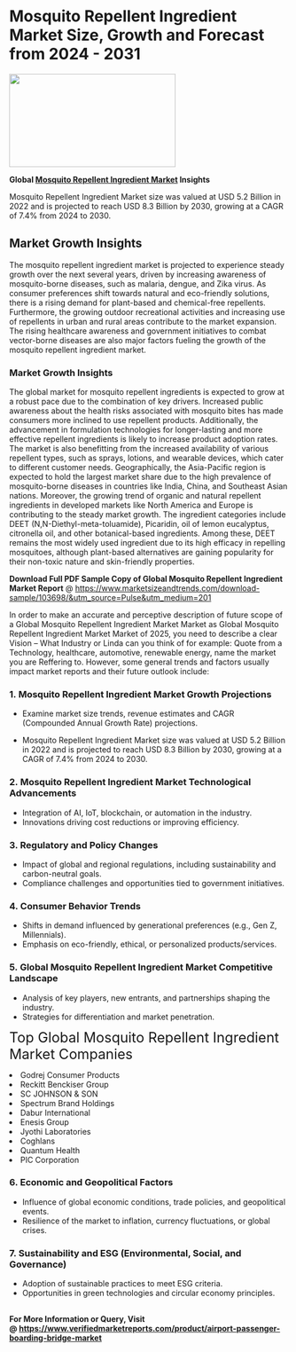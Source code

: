 <H1>Mosquito Repellent Ingredient Market Size, Growth and Forecast from 2024 - 2031</H1><img class="aligncenter size-medium wp-image-584254" src="https://thirdeyenews.in/wp-content/uploads/2024/09/Global-Market-Research-300x168.jpeg" alt="" width="300" height="168" /><p><strong>Global&nbsp;<a href="https://www.marketsizeandtrends.com/download-sample/103698/&amp;utm_source=Pulse&amp;utm_medium=201">Mosquito Repellent Ingredient Market</a> Insights</strong></p><p>Mosquito Repellent Ingredient Market size was valued at USD 5.2 Billion in 2022 and is projected to reach USD 8.3 Billion by 2030, growing at a CAGR of 7.4% from 2024 to 2030.</p><p><h2>Market Growth Insights</h2> The mosquito repellent ingredient market is projected to experience steady growth over the next several years, driven by increasing awareness of mosquito-borne diseases, such as malaria, dengue, and Zika virus. As consumer preferences shift towards natural and eco-friendly solutions, there is a rising demand for plant-based and chemical-free repellents. Furthermore, the growing outdoor recreational activities and increasing use of repellents in urban and rural areas contribute to the market expansion. The rising healthcare awareness and government initiatives to combat vector-borne diseases are also major factors fueling the growth of the mosquito repellent ingredient market.  <h3>Market Growth Insights</h3> The global market for mosquito repellent ingredients is expected to grow at a robust pace due to the combination of key drivers. Increased public awareness about the health risks associated with mosquito bites has made consumers more inclined to use repellent products. Additionally, the advancement in formulation technologies for longer-lasting and more effective repellent ingredients is likely to increase product adoption rates. The market is also benefitting from the increased availability of various repellent types, such as sprays, lotions, and wearable devices, which cater to different customer needs. Geographically, the Asia-Pacific region is expected to hold the largest market share due to the high prevalence of mosquito-borne diseases in countries like India, China, and Southeast Asian nations. Moreover, the growing trend of organic and natural repellent ingredients in developed markets like North America and Europe is contributing to the steady market growth. The ingredient categories include DEET (N,N-Diethyl-meta-toluamide), Picaridin, oil of lemon eucalyptus, citronella oil, and other botanical-based ingredients. Among these, DEET remains the most widely used ingredient due to its high efficacy in repelling mosquitoes, although plant-based alternatives are gaining popularity for their non-toxic nature and skin-friendly properties. </p><p><span class=""><strong>Download Full PDF Sample Copy of Global Mosquito Repellent Ingredient Market Report</strong> @ <a href="https://www.marketsizeandtrends.com/download-sample/103698/&amp;utm_source=Pulse&amp;utm_medium=201" target="_blank">https://www.marketsizeandtrends.com/download-sample/103698/&amp;utm_source=Pulse&amp;utm_medium=201</a></span></p><p>In order to make an accurate and perceptive description of future scope of a Global&nbsp;Mosquito Repellent Ingredient Market Market as Global&nbsp;Mosquito Repellent Ingredient Market Market of 2025, you need to describe a clear Vision &ndash; What Industry or Linda can you think of for example: Quote from a Technology, healthcare, automotive, renewable energy, name the market you are Reffering to. However, some general trends and factors usually impact market reports and their future outlook include:</p><h3>1.&nbsp;<strong>Mosquito Repellent Ingredient Market Growth Projections</strong></h3><ul><li>Examine market size trends, revenue estimates and CAGR (Compounded Annual Growth Rate) projections.</li><li><p>Mosquito Repellent Ingredient Market size was valued at USD 5.2 Billion in 2022 and is projected to reach USD 8.3 Billion by 2030, growing at a CAGR of 7.4% from 2024 to 2030.</p></li></ul><h3>2.&nbsp;<strong>Mosquito Repellent Ingredient Market Technological Advancements</strong></h3><ul><li>Integration of AI, IoT, blockchain, or automation in the industry.</li><li>Innovations driving cost reductions or improving efficiency.</li></ul><h3>3.&nbsp;<strong>Regulatory and Policy Changes</strong></h3><ul><li>Impact of global and regional regulations, including sustainability and carbon-neutral goals.</li><li>Compliance challenges and opportunities tied to government initiatives.</li></ul><h3>4.&nbsp;<strong>Consumer Behavior Trends</strong></h3><ul><li>Shifts in demand influenced by generational preferences (e.g., Gen Z, Millennials).</li><li>Emphasis on eco-friendly, ethical, or personalized products/services.</li></ul><h3>5.&nbsp;<strong>Global Mosquito Repellent Ingredient Market Competitive Landscape</strong></h3><ul><li>Analysis of key players, new entrants, and partnerships shaping the industry.</li><li>Strategies for differentiation and market penetration.</li></ul><p data-pm-slice="1 1 []"><span style="color: inherit; font-family: inherit; font-size: 25px;">Top Global Mosquito Repellent Ingredient Market Companies</span></p><div class="" data-test-id=""><p><li>Godrej Consumer Products</li><li> Reckitt Benckiser Group</li><li> SC JOHNSON & SON</li><li> Spectrum Brand Holdings</li><li> Dabur International</li><li> Enesis Group</li><li> Jyothi Laboratories</li><li> Coghlans</li><li> Quantum Health</li><li> PIC Corporation</li></p></div><h3>6.&nbsp;<strong>Economic and Geopolitical Factors</strong></h3><ul><li>Influence of global economic conditions, trade policies, and geopolitical events.</li><li>Resilience of the market to inflation, currency fluctuations, or global crises.</li></ul><h3>7.&nbsp;<strong>Sustainability and ESG (Environmental, Social, and Governance)</strong></h3><ul><li>Adoption of sustainable practices to meet ESG criteria.</li><li>Opportunities in green technologies and circular economy principles.</li></ul><h2><strong style="font-size: 14px;">For More Information or Query, Visit @&nbsp;</strong><a style="background-color: #ffffff; font-size: 14px;" href="https://www.marketsizeandtrends.com/report/mosquito-repellent-ingredient-market/" target="_blank">https://www.verifiedmarketreports.com/product/airport-passenger-boarding-bridge-market</a></h2>